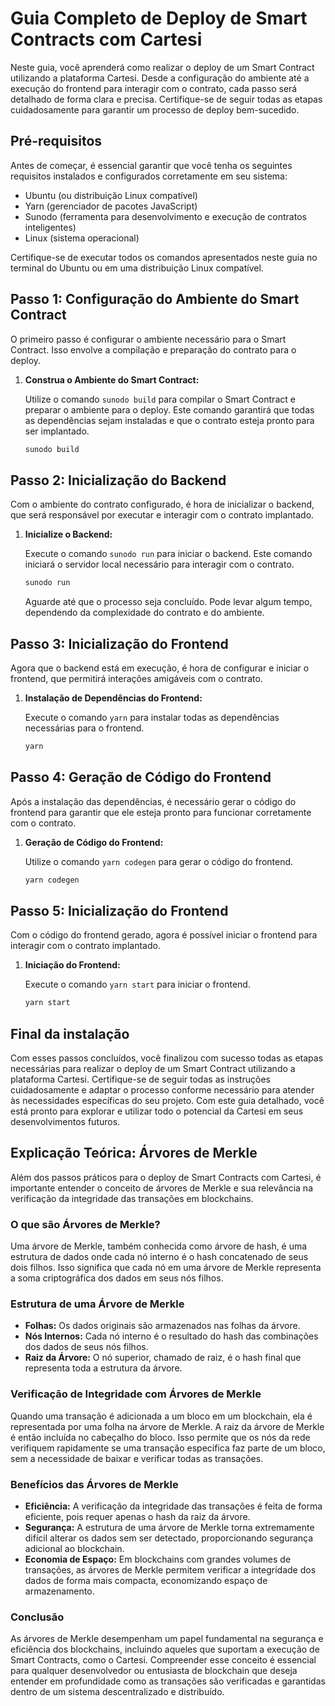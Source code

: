 # Guia Completo de Deploy de Smart Contracts com Cartesi

Neste guia, você aprenderá como realizar o deploy de um Smart Contract utilizando a plataforma Cartesi. Desde a configuração do ambiente até a execução do frontend para interagir com o contrato, cada passo será detalhado de forma clara e precisa. Certifique-se de seguir todas as etapas cuidadosamente para garantir um processo de deploy bem-sucedido.

## Pré-requisitos

Antes de começar, é essencial garantir que você tenha os seguintes requisitos instalados e configurados corretamente em seu sistema:

- Ubuntu (ou distribuição Linux compatível)
- Yarn (gerenciador de pacotes JavaScript)
- Sunodo (ferramenta para desenvolvimento e execução de contratos inteligentes)
- Linux (sistema operacional)

Certifique-se de executar todos os comandos apresentados neste guia no terminal do Ubuntu ou em uma distribuição Linux compatível.

## Passo 1: Configuração do Ambiente do Smart Contract

O primeiro passo é configurar o ambiente necessário para o Smart Contract. Isso envolve a compilação e preparação do contrato para o deploy.

1. **Construa o Ambiente do Smart Contract:**
    
    Utilize o comando `sunodo build` para compilar o Smart Contract e preparar o ambiente para o deploy. Este comando garantirá que todas as dependências sejam instaladas e que o contrato esteja pronto para ser implantado.
    
    ```bash
    sunodo build
    ```
    

## Passo 2: Inicialização do Backend

Com o ambiente do contrato configurado, é hora de inicializar o backend, que será responsável por executar e interagir com o contrato implantado.

1. **Inicialize o Backend:**
    
    Execute o comando `sunodo run` para iniciar o backend. Este comando iniciará o servidor local necessário para interagir com o contrato.
    
    ```bash
    sunodo run
    ```
    
    Aguarde até que o processo seja concluído. Pode levar algum tempo, dependendo da complexidade do contrato e do ambiente.
    

## Passo 3: Inicialização do Frontend

Agora que o backend está em execução, é hora de configurar e iniciar o frontend, que permitirá interações amigáveis com o contrato.

1. **Instalação de Dependências do Frontend:**
    
    Execute o comando `yarn` para instalar todas as dependências necessárias para o frontend.
    
    ```bash
    yarn
    ```
    

## Passo 4: Geração de Código do Frontend

Após a instalação das dependências, é necessário gerar o código do frontend para garantir que ele esteja pronto para funcionar corretamente com o contrato.

1. **Geração de Código do Frontend:**
    
    Utilize o comando `yarn codegen` para gerar o código do frontend.
    
    ```bash
    yarn codegen
    ```
    

## Passo 5: Inicialização do Frontend

Com o código do frontend gerado, agora é possível iniciar o frontend para interagir com o contrato implantado.

1. **Iniciação do Frontend:**
    
    Execute o comando `yarn start` para iniciar o frontend.
    
    ```bash
    yarn start
    ```
    

## Final da instalação

Com esses passos concluídos, você finalizou com sucesso todas as etapas necessárias para realizar o deploy de um Smart Contract utilizando a plataforma Cartesi. Certifique-se de seguir todas as instruções cuidadosamente e adaptar o processo conforme necessário para atender às necessidades específicas do seu projeto. Com este guia detalhado, você está pronto para explorar e utilizar todo o potencial da Cartesi em seus desenvolvimentos futuros.

## Explicação Teórica: Árvores de Merkle

Além dos passos práticos para o deploy de Smart Contracts com Cartesi, é importante entender o conceito de árvores de Merkle e sua relevância na verificação da integridade das transações em blockchains.

### O que são Árvores de Merkle?

Uma árvore de Merkle, também conhecida como árvore de hash, é uma estrutura de dados onde cada nó interno é o hash concatenado de seus dois filhos. Isso significa que cada nó em uma árvore de Merkle representa a soma criptográfica dos dados em seus nós filhos.

### Estrutura de uma Árvore de Merkle

- **Folhas:** Os dados originais são armazenados nas folhas da árvore.
- **Nós Internos:** Cada nó interno é o resultado do hash das combinações dos dados de seus nós filhos.
- **Raiz da Árvore:** O nó superior, chamado de raiz, é o hash final que representa toda a estrutura da árvore.

### Verificação de Integridade com Árvores de Merkle

Quando uma transação é adicionada a um bloco em um blockchain, ela é representada por uma folha na árvore de Merkle. A raiz da árvore de Merkle é então incluída no cabeçalho do bloco. Isso permite que os nós da rede verifiquem rapidamente se uma transação específica faz parte de um bloco, sem a necessidade de baixar e verificar todas as transações.

### Benefícios das Árvores de Merkle

- **Eficiência:** A verificação da integridade das transações é feita de forma eficiente, pois requer apenas o hash da raiz da árvore.
- **Segurança:** A estrutura de uma árvore de Merkle torna extremamente difícil alterar os dados sem ser detectado, proporcionando segurança adicional ao blockchain.
- **Economia de Espaço:** Em blockchains com grandes volumes de transações, as árvores de Merkle permitem verificar a integridade dos dados de forma mais compacta, economizando espaço de armazenamento.

### Conclusão

As árvores de Merkle desempenham um papel fundamental na segurança e eficiência dos blockchains, incluindo aqueles que suportam a execução de Smart Contracts, como o Cartesi. Compreender esse conceito é essencial para qualquer desenvolvedor ou entusiasta de blockchain que deseja entender em profundidade como as transações são verificadas e garantidas dentro de um sistema descentralizado e distribuído.
